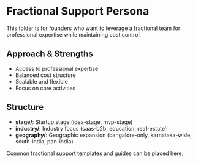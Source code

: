 # Fractional Support Persona

This folder is for founders who want to leverage a fractional team for professional expertise while maintaining cost control.

## Approach & Strengths
- Access to professional expertise
- Balanced cost structure
- Scalable and flexible
- Focus on core activities

## Structure
- **stage/**: Startup stage (idea-stage, mvp-stage)
- **industry/**: Industry focus (saas-b2b, education, real-estate)
- **geography/**: Geographic expansion (bangalore-only, karnataka-wide, south-india, pan-india)

Common fractional support templates and guides can be placed here. 